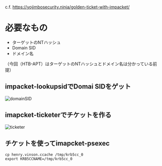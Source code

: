 c.f. https://yojimbosecurity.ninja/golden-ticket-with-impacket/

# 必要なもの

- ターゲットのNTハッシュ
- Domain SID
- ドメイン名

（今回（HTB-APT）はターゲットのNTハッシュとドメイン名は分かっている前提）

## impacket-lookupsidでDomai SIDをゲット

![domainSID](https://user-images.githubusercontent.com/85237728/159251891-2699be92-0545-4b78-8698-25bec759666a.png)

## imapcket-ticketerでチケットを作る

![ticketer](https://user-images.githubusercontent.com/85237728/159253117-3282bf84-f817-4550-ab35-4da47cbc5b43.png)

## チケットを使ってimapcket-psexec

```
cp henry.vinson.ccache /tmp/krb5cc_0
export KRB5CCNAME=/tmp/krb5cc_0
```

